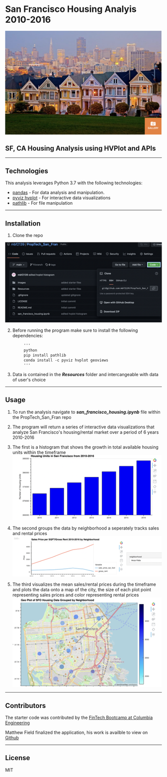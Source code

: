 # San Francisco Housing Analyis 2010-2016
![intro](Images/sfintro.png)
## SF, CA Housing Analysis using HVPlot and APIs
---
## Technologies

This analysis leverages Python 3.7 with the following technologies:
* [pandas](https://github.com/pandas-dev/pandas) - For data analysis and manipulation.
* [pyviz hvplot](https://github.com/pyviz/pyviz.org) - For interactive data visualizations 
* [pathlib](https://github.com/jazzband/pathlib2) - For file manipulation
---
## Installation 

1. Clone the repo 

![clone](Images/clone.png)

2. Before running the program make sure to install the following dependencies:

            '''
            python
            pip install pathlib
            conda install -c pyviz hvplot geoviews
            '''
3. Data is contained in the ***Resources*** folder and intercangeable with data of user's choice 
--- 
## Usage 

1. To run the analysis navigate to ***san_francisco_housing.ipynb*** file within the PropTech_San_Fran repo

2. The program will return a series of interactive data visualizations that analyze San Francisco's housing/rental market over a period of 6 years 2010-2016 

3. The first is a histogram that shows the growth in total available housing units within the timeframe 
![clone](Images/hvplotbar.png)

4. The second groups the data by neighborhood a seperately tracks sales and rental prices
![clone](Images/dropdown.png)

5. The third visualizes the mean sales/rental prices during the timeframe and plots the data onto a map of the city, the size of each plot point representing sales prices and color representing rental prices
![clone](Images/geoviews.png)
---


## Contributors

The starter code was contributed by the [FinTech Bootcamp at Columbia Engineering](https://bootcamp.cvn.columbia.edu/fintech/)

Matthew Field finalized the application, his work is availble to view on [Github](https://github.com/mbf2139)

---

## License

MIT